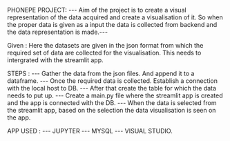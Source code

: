 PHONEPE PROJECT: 
    --- Aim of the project is to create a visual representation of the data acquired and create a visualisation of it. So when the proper data is 
        given as a input the data is collected from backend and the data representation is made.---

Given :  Here the datasets are given in the json format from which the required set of data are collected for the visualisation. This needs to 
        intergrated with the streamlit app.

STEPS : 
  --- Gather the data from the json files. And append it to a dataframe. 
  --- Once the required data is collected. Establish a connection with the local host to DB.
  --- After that create the table for which the data needs to put up. 
  --- Create a main.py file where the streamlit app is created and the app is connected with the DB.
  --- When the data is selected from the streamlit app, based on the selection the data visualisation is seen on the app.

APP USED :
  --- JUPYTER
  --- MYSQL
  --- VISUAL STUDIO. 

